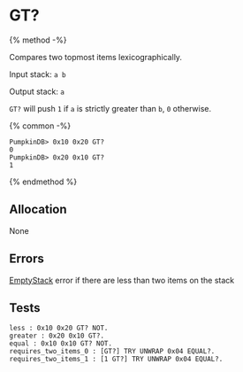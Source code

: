 # GT?

{% method -%}

Compares two topmost items lexicographically.

Input stack: `a b`

Output stack: `a`

`GT?` will push `1` if `a` is strictly greater than `b`, `0` otherwise.

{% common -%}

```
PumpkinDB> 0x10 0x20 GT?
0
PumpkinDB> 0x20 0x10 GT?
1
```

{% endmethod %}

## Allocation

None

## Errors

[EmptyStack](./errors/EmptyStack.md) error if there are less than two items on the stack

## Tests

```test
less : 0x10 0x20 GT? NOT.
greater : 0x20 0x10 GT?.
equal : 0x10 0x10 GT? NOT.
requires_two_items_0 : [GT?] TRY UNWRAP 0x04 EQUAL?.
requires_two_items_1 : [1 GT?] TRY UNWRAP 0x04 EQUAL?.
```
